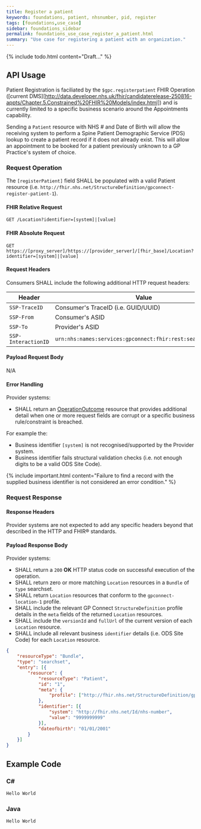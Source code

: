 ```yaml
---
title: Register a patient
keywords: foundations, patient, nhsnumber, pid, register
tags: [foundations,use_case]
sidebar: foundations_sidebar
permalink: foundations_use_case_register_a_patient.html
summary: "Use case for registering a patient with an organization."
---
```


{% include todo.html content="Draft..." %}

## API Usage ##

Patient Registration is faciliated by the `$gpc.registerpatient` FHIR Operation ([current DMS][http://data.developer.nhs.uk/fhir/candidaterelease-250816-appts/Chapter.5.Constrained%20FHIR%20Models/index.html]) and is currently limited to a specific business scenario around the Appointments capability.

Sending a `Patient` resource with NHS # and Date of Birth will allow the receiving system to perform a Spine Patient Demographic Service (PDS) lookup to create a patient record if it does not already exist. This will allow an appointment to be booked for a patient previously unknown to a GP Practice's system of choice.

### Request Operation ###

The `[registerPatient]` field SHALL be populated with a valid Patient resource (i.e. `http://fhir.nhs.net/StructureDefinition/gpconnect-register-patient-1`).

#### FHIR Relative Request ####

```http
GET /Location?identifier=[system]|[value]
```

#### FHIR Absolute Request ####

```http
GET https://[proxy_server]/https://[provider_server]/[fhir_base]/Location?identifier=[system]|[value]
```

#### Request Headers ####

Consumers SHALL include the following additional HTTP request headers:

| Header               | Value |
|----------------------|-------|
| `SSP-TraceID`        | Consumer's TraceID (i.e. GUID/UUID) |
| `SSP-From`           | Consumer's ASID |
| `SSP-To`             | Provider's ASID |
| `SSP-InteractionID`  | `urn:nhs:names:services:gpconnect:fhir:rest:search:location`|

#### Payload Request Body ####

N/A

#### Error Handling ####

Provider systems:

- SHALL return an [OperationOutcome](https://www.hl7.org/fhir/DSTU2/operationoutcome.html) resource that provides additional detail when one or more request fields are corrupt or a specific business rule/constraint is breached.

For example the:

- Business identifier `[system]` is not recognised/supported by the Provider system.
- Business identifier fails structural validation checks (i.e. not enough digits to be a valid ODS Site Code).

{% include important.html content="Failure to find a record with the supplied business identifier is not considered an error condition." %}

### Request Response ###

#### Response Headers ####

Provider systems are not expected to add any specific headers beyond that described in the HTTP and FHIR&reg; standards.

#### Payload Response Body ####

Provider systems:

- SHALL return a `200` **OK** HTTP status code on successful execution of the operation.
- SHALL return zero or more matching `Location` resources in a `Bundle` of `type` searchset.
- SHALL return `Location` resources that conform to the `gpconnect-location-1` profile.
- SHALL include the relevant GP Connect `StructureDefinition` profile details in the `meta` fields of the returned `Location` resources.
- SHALL include the `versionId` and `fullUrl` of the current version of each `Location` resource.
- SHALL include all relevant business `identifier` details (i.e. ODS Site Code) for each `Location` resource.

```json
{
	"resourceType": "Bundle",
	"type": "searchset",
	"entry": [{
		"resource": {
            "resourceType": "Patient",
            "id": "1",
            "meta": {
                "profile": ["http://fhir.nhs.net/StructureDefinition/gpconnect-register-patient-1"]
            },
            "identifier": [{
                "system": "http://fhir.nhs.net/Id/nhs-number",
                "value": "9999999999"
            }],
            "dateofbirth": "01/01/2001"
        }
	}]
}
```

## Example Code ##

### C# ###

```csharp
Hello World
```

### Java ###

```java
Hello World
```
